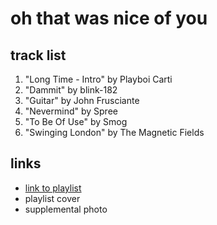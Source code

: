 # oh that was nice of you

## track list

1. "Long Time - Intro" by Playboi Carti
2. "Dammit" by blink-182
3. "Guitar" by John Frusciante
4. "Nevermind" by Spree
5. "To Be Of Use" by Smog
6. "Swinging London" by The Magnetic Fields

## links

- [link to playlist](https://open.spotify.com/playlist/4uXhjDhKvAFFYg48babhrU)
- playlist cover
- supplemental photo
